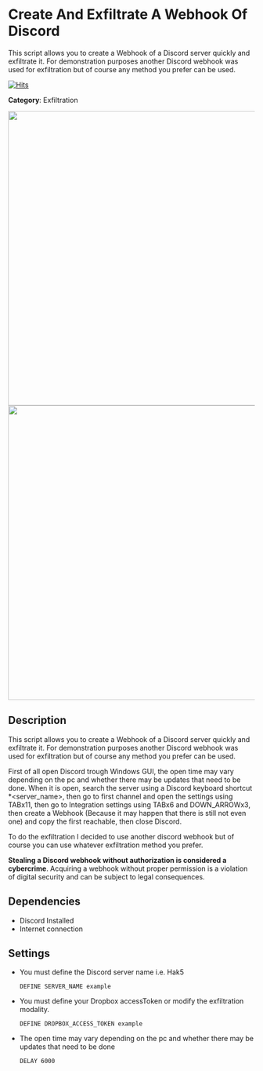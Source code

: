 # Create And Exfiltrate A Webhook Of Discord

This script allows you to create a Webhook of a Discord server quickly and exfiltrate it. For demonstration purposes another Discord webhook was used for exfiltration but of course any method you prefer can be used.

[![Hits](https://hits.seeyoufarm.com/api/count/incr/badge.svg?url=https%3A%2F%2Fgithub.com%2Faleff-github%2Fmy-flipper-shits&count_bg=%233C3C3C&title_bg=%233C3C3C&icon=linux.svg&icon_color=%23FFFFFF&title=views&edge_flat=false)](https://github.com/aleff-github/my-flipper-shits)

**Category**: Exfiltration

<div align=center>

<img src="https://github.com/aleff-github/my-flipper-shits/blob/main/img/logo-repository-2_0.gif" width="600" /><br><img src="https://github.com/aleff-github/my-flipper-shits/blob/main/img/DISCLAIMER.png" width="600" />

</div>

## Description

This script allows you to create a Webhook of a Discord server quickly and exfiltrate it. For demonstration purposes another Discord webhook was used for exfiltration but of course any method you prefer can be used.

First of all open Discord trough Windows GUI, the open time may vary depending on the pc and whether there may be updates that need to be done. When it is open, search the server using a Discord keyboard shortcut *\<server_name>, then go to first channel and open the settings using TABx11, then go to Integration settings using TABx6 and DOWN_ARROWx3, then create a Webhook (Because it may happen that there is still not even one) and copy the first reachable, then close Discord.

To do the exfiltration I decided to use another discord webhook but of course you can use whatever exfiltration method you prefer.

**Stealing a Discord webhook without authorization is considered a cybercrime**. Acquiring a webhook without proper permission is a violation of digital security and can be subject to legal consequences.

## Dependencies

* Discord Installed
* Internet connection

## Settings

- You must define the Discord server name i.e. Hak5

    `DEFINE SERVER_NAME example`

- You must define your Dropbox accessToken or modify the exfiltration modality.

    `DEFINE DROPBOX_ACCESS_TOKEN example`

- The open time may vary depending on the pc and whether there may be updates that need to be done
    
    `DELAY 6000`